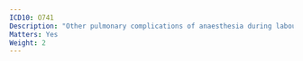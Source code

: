 ```yaml
---
ICD10: O741
Description: "Other pulmonary complications of anaesthesia during labour and delivery"
Matters: Yes
Weight: 2
---
```

